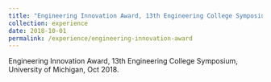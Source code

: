 ```yaml
---
title: "Engineering Innovation Award, 13th Engineering College Symposium, University of Michigan"
collection: experience
date: 2018-10-01
permalink: /experience/engineering-innovation-award
---
```

Engineering Innovation Award, 13th Engineering College Symposium, University of Michigan, Oct 2018.
